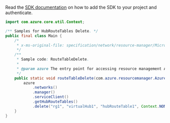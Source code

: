 Read the [SDK documentation](https://github.com/Azure/azure-sdk-for-java/blob/azure-resourcemanager_2.14.0/sdk/resourcemanager/azure-resourcemanager/README.md) on how to add the SDK to your project and authenticate.

```java
import com.azure.core.util.Context;

/** Samples for HubRouteTables Delete. */
public final class Main {
    /*
     * x-ms-original-file: specification/network/resource-manager/Microsoft.Network/stable/2021-05-01/examples/HubRouteTableDelete.json
     */
    /**
     * Sample code: RouteTableDelete.
     *
     * @param azure The entry point for accessing resource management APIs in Azure.
     */
    public static void routeTableDelete(com.azure.resourcemanager.AzureResourceManager azure) {
        azure
            .networks()
            .manager()
            .serviceClient()
            .getHubRouteTables()
            .delete("rg1", "virtualHub1", "hubRouteTable1", Context.NONE);
    }
}
```
